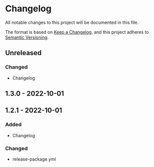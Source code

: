 # Changelog

All notable changes to this project will be documented in this file.

The format is based on [Keep a Changelog](https://keepachangelog.com/en/1.0.0/),
and this project adheres to [Semantic Versioning](https://semver.org/spec/v2.0.0.html).

## Unreleased

### Changed
- Changelog

## 1.3.0 - 2022-10-01

## 1.2.1 - 2022-10-01
### Added
- Changelog

### Changed
- release-package.yml
